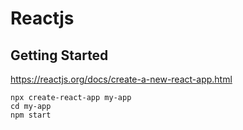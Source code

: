 # Reactjs

## Getting Started
https://reactjs.org/docs/create-a-new-react-app.html

```
npx create-react-app my-app
cd my-app
npm start
```
